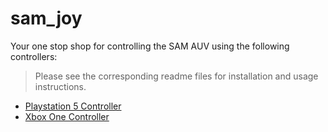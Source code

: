 # sam_joy

Your one stop shop for controlling the SAM AUV using the following controllers:
> Please see the corresponding readme files for installation and usage instructions.
- [Playstation 5 Controller](sam_joy_controllers/sam_joy_ds5)
- [Xbox One Controller](sam_joy_controllers/sam_joy_xbox)
